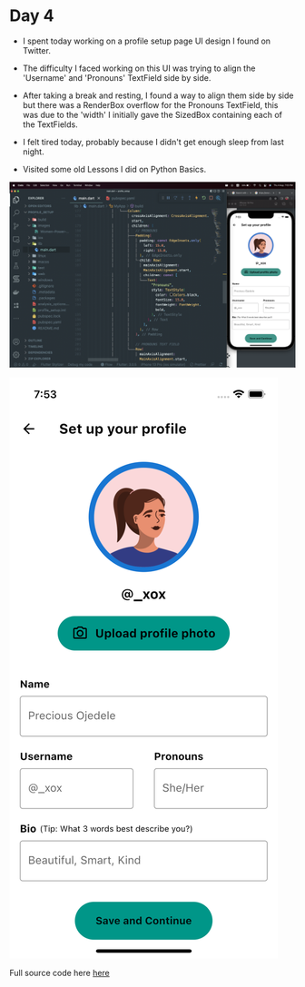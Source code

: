 # Day 4

- I spent today working on a profile setup page UI design I found on Twitter.

- The difficulty I faced working on this UI was trying to align the 'Username' and 'Pronouns' TextField side by side.

- After taking a break and resting, I found a way to align them side by side but there was a RenderBox overflow for the Pronouns TextField, this was due to the 'width' I initially gave the SizedBox containing each of the TextFields.

- I felt tired today, probably because I didn't get enough sleep from last night.

- Visited some old Lessons I did on Python Basics.

![screenshot](Day4/images/ss.png)

![screenshot](Day4/images/sss.png)

Full source code here [here](https://github.com/PiusSunday/profile_setup)
